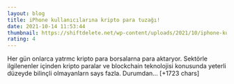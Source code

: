 ```yaml
--- 
layout: blog
title: iPhone kullanıcılarına kripto para tuzağı!
date: 2021-10-14 11:53:44
thumbnail: https://shiftdelete.net/wp-content/uploads/2021/10/iphone-kullanicilarina-kripto-para-tuzagi.jpg
rating: 4
---
```

Her gün onlarca yatrmc kripto para borsalarna para aktaryor. Sektörle ilgilenenler içinden kripto paralar ve blockchain teknolojisi konusunda yeterli düzeyde bilinçli olmayanlarn says fazla. Durumdan… [+1723 chars]